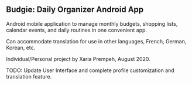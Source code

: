 ## Budgie: Daily Organizer Android App
Android mobile application to manage monthly budgets, shopping lists, calendar events, and daily routines in one convenient app.  
  
Can accommodate translation for use in other languages, French, German, Korean, etc.  
  
Individual/Personal project by Xaria Prempeh, August 2020.  
  
TODO: Update User Interface and complete profile customization and translation feature.
